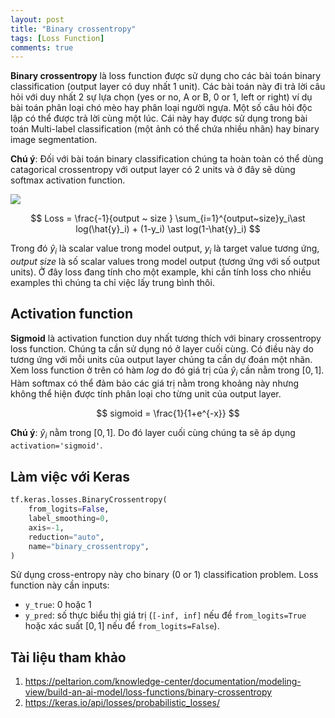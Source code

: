 ```yaml
---
layout: post
title: "Binary crossentropy"
tags: [Loss Function]
comments: true
---
```


**Binary crossentropy** là loss function được sử dụng cho các bài toán binary classification (output layer có duy nhất 1 unit). Các bài toán này đi trả lời câu hỏi với duy nhất 2 sự lựa chọn (yes or no, A or B, 0 or 1, left or right) ví dụ bài toán phân loại chó mèo hay phân loại người ngựa. Một số câu hỏi độc lập có thể được trả lời cùng một lúc. Cái này hay được sử dụng trong bài toán Multi-label classification (một ảnh có thể chứa nhiều nhãn) hay binary image segmentation.

**Chú ý**: Đối với bài toán binary classification chúng ta hoàn toàn có thể dùng catagorical crossentropy với output layer có 2 units và ở đây sẽ dùng softmax activation function.


<img src="https://peltarion.com/static/binary_crossentropy_setup.svg">

$$ Loss = \frac{-1}{output ~ size } \sum_{i=1}^{output~size}y_i\ast log(\hat{y}_i) + (1-y_i) \ast log(1-\hat{y}_i)  $$

Trong đó $\hat{y}_i$ là scalar value trong model output, $y_i$ là target value tương ứng, $output ~ size$ là số scalar values trong model output (tương ứng với số output units). Ở đây loss đang tính cho một example, khi cần tính loss cho nhiều examples thì chúng ta chỉ việc lấy trung bình thôi.

## Activation function
**Sigmoid** là activation function duy nhất tương thích với binary crossentropy loss function. Chúng ta cần sử dụng nó ở layer cuối cùng. Có điều này do tương ứng với mỗi units của output layer chúng ta cần dự đoán một nhãn. Xem loss function ở trên có hàm $log$ do đó giá trị của $\hat{y}_i$ cần nằm trong $[0, 1]$. Hàm softmax có thể đảm bảo các giá trị nằm trong khoảng này nhưng không thể hiện được tính phân loại cho từng unit của output layer.

$$ sigmoid = \frac{1}{1+e^{-x}} $$

**Chú ý**: $\hat{y}_i$ nằm trong $[0, 1]$. Do đó layer cuối cùng chúng ta sẽ áp dụng `activation='sigmoid'`.

## Làm việc với Keras
```python
tf.keras.losses.BinaryCrossentropy(
    from_logits=False,
    label_smoothing=0,
    axis=-1,
    reduction="auto",
    name="binary_crossentropy",
)
```
Sử dụng cross-entropy này cho binary (0 or 1) classification problem. Loss function này cần inputs:
- `y_true`: 0 hoặc 1
- `y_pred`: số thực biểu thị giá trị (`[-inf, inf]` nếu để `from_logits=True` hoặc xác suất $[0, 1]$ nếu để `from_logits=False`).

## Tài liệu tham khảo
1. https://peltarion.com/knowledge-center/documentation/modeling-view/build-an-ai-model/loss-functions/binary-crossentropy 
2. https://keras.io/api/losses/probabilistic_losses/ 





